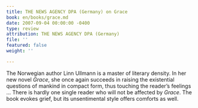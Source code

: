 ```yaml
---
title: THE NEWS AGENCY DPA (Germany) on Grace
book: en/books/grace.md
date: 2007-09-04 00:00:00 -0400
type: review
attribution: THE NEWS AGENCY DPA (Germany)
file: ''
featured: false
weight: ''

---
```

The Norwegian author Linn Ullmann is a master of literary density. In her new novel _Grace_, she once again succeeds in raising the existential questions of mankind in compact form, thus touching the reader’s feelings … There is hardly one single reader who will not be affected by _Grace_. The book evokes grief, but its unsentimental style offers comforts as well.